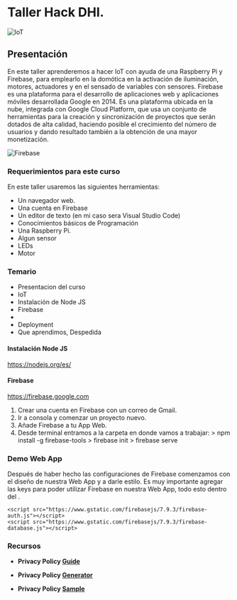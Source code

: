 # Taller Hack DHI. 

![IoT](https://cambiodigital-ol.com/wp-content/uploads/2018/12/IOT_c.jpg)

## Presentación

En este taller aprenderemos a hacer IoT con ayuda de una Raspberry Pi y Firebase, para emplearlo en la domótica en la activación de iluminación, motores, actuadores y en el sensado de variables con sensores.
Firebase es una plataforma para el desarrollo de aplicaciones web y aplicaciones móviles desarrollada Google en 2014.
Es una plataforma ubicada en la nube, integrada con Google Cloud Platform, que usa un conjunto de herramientas para la creación y sincronización de proyectos que serán dotados de alta calidad, haciendo posible el crecimiento del número de usuarios y dando resultado también a la obtención de una mayor monetización.

![Firebase](https://elandroidelibre.elespanol.com/wp-content/uploads/2016/05/Screen-Shot-2016-05-19-at-00.13.32.png)

### Requerimientos para este curso
En este taller usaremos las siguientes herramientas:

* Un navegador web.
* Una cuenta en Firebase
* Un editor de texto (en mi caso sera Visual Studio Code)
* Conocimientos básicos de Programación
* Una Raspberry Pi.
* Algun sensor
* LEDs
* Motor

### Temario

* Presentacion del curso
* IoT
* Instalación de Node JS
* Firebase
* 
* Deployment
* Que aprendimos, Despedida

#### Instalación Node JS
https://nodejs.org/es/

#### Firebase   
https://firebase.google.com

1. Crear una cuenta en Firebase con un correo de Gmail.
2. Ir a consola y comenzar un proyecto nuevo.
3. Añade Firebase a tu App Web.
4. Desde terminal entramos a la carpeta en donde vamos a trabajar:
        > npm install -g firebase-tools
        > firebase init 
        > firebase serve

### Demo Web App

Después de haber hecho las configuraciones de Firebase comenzamos con el diseño de nuestra Web App y a darle estilo. Es muy importante agregar las keys para poder utilizar Firebase en nuestra Web App, todo esto dentro del <head></head>.

<script src="https://www.gstatic.com/firebasejs/7.9.3/firebase-app.js"></script>
    <script src="https://www.gstatic.com/firebasejs/7.9.3/firebase-auth.js"></script>
    <script src="https://www.gstatic.com/firebasejs/7.9.3/firebase-database.js"></script>
    
<script>
      var config = {
        apiKey: "apiKey",
        authDomain: "hack-dhi.firebaseapp.com",
        databaseURL: "authDomain",
        storageBucket: "storageBucket",
        messagingSenderId: "messagingSenderId",
        appId: "appId"
      };
      firebase.initializeApp(config);
</script>

### 


### Recursos
* **Privacy Policy [Guide](https://developers.google.com/actions/policies/privacy-policy-guide)**

* **Privacy Policy [Generator](https://app-privacy-policy-generator.firebaseapp.com/#)**

* **Privacy Policy [Sample](https://sites.google.com/view/rsvphack/home)**

